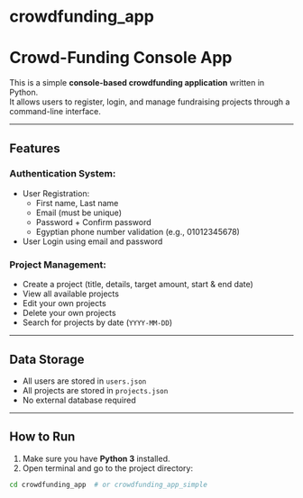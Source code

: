 # crowdfunding_app
# Crowd-Funding Console App

This is a simple **console-based crowdfunding application** written in Python.  
It allows users to register, login, and manage fundraising projects through a command-line interface.

---

## Features

### Authentication System:
- User Registration:
  - First name, Last name
  - Email (must be unique)
  - Password + Confirm password
  - Egyptian phone number validation (e.g., 01012345678)
- User Login using email and password

### Project Management:
- Create a project (title, details, target amount, start & end date)
- View all available projects
- Edit your own projects
- Delete your own projects
- Search for projects by date (`YYYY-MM-DD`)

---

## Data Storage
- All users are stored in `users.json`
- All projects are stored in `projects.json`
- No external database required

---

## How to Run

1. Make sure you have **Python 3** installed.
2. Open terminal and go to the project directory:

```bash
cd crowdfunding_app  # or crowdfunding_app_simple
